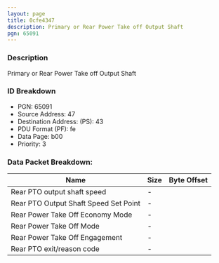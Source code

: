 ```yaml
---
layout: page
title: 0cfe4347
description: Primary or Rear Power Take off Output Shaft
pgn: 65091
---
```


### Description

Primary or Rear Power Take off Output Shaft

### ID Breakdown
* PGN: 65091
* Source Address: 47
* Destination Address: (PS): 43
* PDU Format (PF): fe
* Data Page: b00
* Priority: 3
### Data Packet Breakdown:

| Name | Size | Byte Offset |
| ---- | ---- | ----------- |
| Rear PTO output shaft speed | - |  |
| Rear PTO Output Shaft Speed Set Point | - |  |
| Rear Power Take Off Economy Mode | - |  |
| Rear Power Take Off Mode | - |  |
| Rear Power Take Off Engagement | - |  |
| Rear PTO exit/reason code | - |  |
